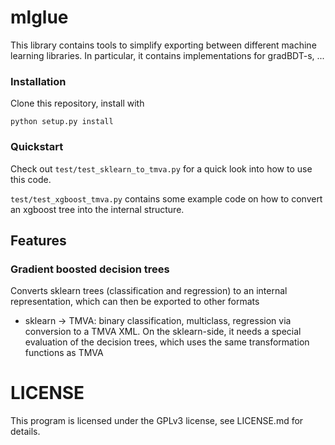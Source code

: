 # mlglue

This library contains tools to simplify exporting between different machine learning libraries.
In particular, it contains implementations for gradBDT-s, ...

### Installation

Clone this repository, install with
~~~
python setup.py install
~~~

### Quickstart

Check out `test/test_sklearn_to_tmva.py` for a quick look into how to use this code.

`test/test_xgboost_tmva.py` contains some example code on how to convert an xgboost tree into the internal structure.

## Features

### Gradient boosted decision trees

Converts sklearn trees (classification and regression) to an internal representation, which can then be exported to other formats

 * sklearn -> TMVA: binary classification, multiclass, regression via conversion to a TMVA XML. On the sklearn-side, it needs a special evaluation of the decision trees, which uses the same transformation functions as TMVA

# LICENSE

This program is licensed under the GPLv3 license, see LICENSE.md for details.

